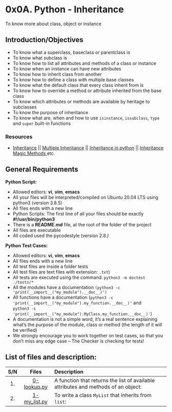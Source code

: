 # 0x0A. Python - Inheritance
To know more about class, object or instance
## Introduction/Objectives
* To know what a superclass, baseclass or parentclass is
* To know what subclass is
* To know how to list all attributes and methods of a class or instance
* To know when an instance can have new attributes
* To know how to inherit class from another
* To know how to define a class with multiple base classes
* To know what the default class that every class inherit from is
* To know how to override a method or attribute inherited from the base class
* To know which attributes or methods are available by heritage to subclasses
* To know the purpose of inheritance
* To know what are, when and how to use ``isinstance``, ``issubclass``, ``type`` and ``super`` built-in functions

### Resources
* [Inheritance](https://docs.python.org/3/tutorial/classes.html#inheritance) || [Multiple Inheritance](https://docs.python.org/3/tutorial/classes.html#multiple-inheritance) || [Inheritance in python](https://www.packt.com/inheritance-python/) || [Inheritance Magic Methods ](https://www.youtube.com/watch?v=d8kCdLCi6Lk) etc.

## General Requirements
**Python Script:**
* Allowed editors: **vi**, **vim**, **emacs**
* All your files will be interpreted/compiled on Ubuntu 20.04 LTS using python3 (version 3.8.5)
* All files ends with a new line
* Python Scripts: The first line of all your files should be exactly **#!/usr/bin/python3**
* There is a **README.md** file, at the root of the folder of the project
* All files are executable
* All coded used the pycodestyle (version 2.8.*)*

**Python Test Cases:**
* Allowed editors: **vi**, **vim**, **emacs**
* All files ends with a new line
* All test files are inside a folder tests
* All test files are text files with extension: ``.txt``)
* All tests are executed using the command: ``python3 -m doctest ./tests/*``
* All the modules have a documentation ``(python3 -c 'print(__import__("my_module").__doc__)')``
* All functions have a documentation (``python3 -c 'print(__import__("my_module").my_function.__doc__)'`` and <br> ``python3 -c 'print(__import__("my_module").MyClass.my_function.__doc__)'``)
* A documentation is not a simple word, it’s a real sentence explaining what’s the purpose of the module, class or method (the length of it will be verified)
* We strongly encourage you to work together on test cases, so that you don’t miss any edge case – The Checker is checking for tests!


## List of files and description:
| S/N   |       Files          |        Description  |
|:-----:|:--------------------:|:-------------------|
|1. | [0-lookup.py](https://github.com/Dikachis/alx-higher_level_programming/blob/master/0x0A-python-inheritance/0-lookup.py) | A function that returns the list of available attributes and methods of an object: |
|2. | [1-my_list.py](https://github.com/Dikachis/alx-higher_level_programming/blob/master/0x0A-python-inheritance/1-my_list.py) | To write a class ``MyList`` that inherits from ``list``:|
